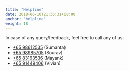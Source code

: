 ```yaml
---
title: "Helpline"
date: 2018-06-10T21:36:31+08:00
anchor: "helpline"
weight: 18
---
```


In case of any query/feedback, feel free to call any of us:

* [+65 98612535](tel:+6598612535) (Sumanta)
* [+65 98985705](tel:+6598985705) (Sourav)
* [+65 83163536](tel:+6583163536) (Mayank)
* [+65 91449406](tel:+6591449406) (Vivian)
